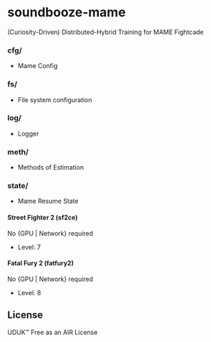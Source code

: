 # soundbooze-mame

(Curiosity-Driven) Distributed-Hybrid Training for MAME Fightcade

### cfg/

- Mame Config

### fs/

- File system configuration

### log/

- Logger

### meth/

- Methods of Estimation

### state/ 

- Mame Resume State

#### Street Fighter 2 (sf2ce)

No {GPU | Network} required

- Level: 7

#### Fatal Fury 2 (fatfury2)

No {GPU | Network} required

- Level: 8

## License

UDUK™ Free as an AIR License
